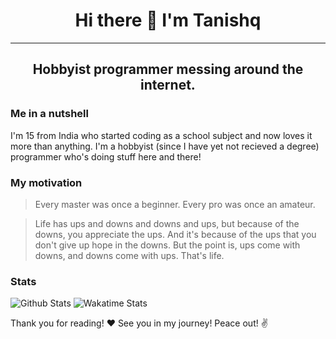 <h1 align='center'>Hi there 👋 I'm Tanishq</h1>
<hr>
<h2 align='center'>Hobbyist programmer messing around the internet.</h2>

### Me in a nutshell
I'm 15 from India who started coding as a school subject and now loves it more than anything. I'm a hobbyist (since I have yet not recieved a degree) programmer who's doing stuff here and there!

### My motivation
> Every master was once a beginner. Every pro was once an amateur.

> Life has ups and downs and downs and ups, but because of the downs, you appreciate the ups. And it's because of the ups that you don't give up hope in the downs. But the point is, ups come with downs, and downs come with ups. That's life.

<!-- ### Technologies and Tools -->

### Stats
<p>
  <img src="https://github-readme-stats.vercel.app/api?username=Sadashii&show_icons=true&locale=en&theme=cobalt&count_private=true&custom_title=Github%20Stats" alt="Github Stats" />
  <img src="https://github-readme-stats.vercel.app/api/wakatime?username=Sadashi&layout=compact&theme=cobalt&custom_title=Last%20week%27s%20programming%20stats" alt="Wakatime Stats" />
</p>

<p align='left'>Thank you for reading! ❤️ See you in my journey! Peace out! ✌️</p>
